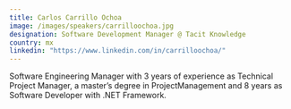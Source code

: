 ```yaml
---
title: Carlos Carrillo Ochoa
image: /images/speakers/carrilloochoa.jpg
designation: Software Development Manager @ Tacit Knowledge
country: mx
linkedin: "https://www.linkedin.com/in/carrilloochoa/"
---
```


Software Engineering Manager with 3 years of experience as Technical Project Manager, a master’s degree in ProjectManagement and 8 years as Software Developer with .NET Framework.

